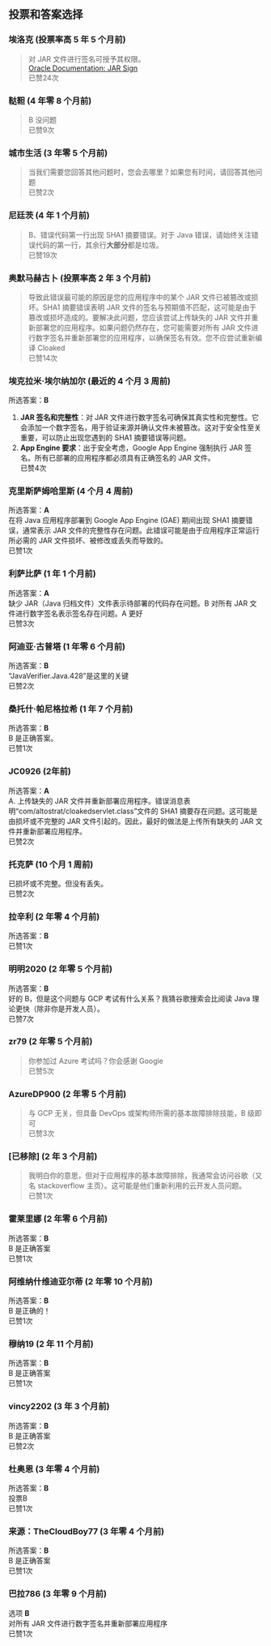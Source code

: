 ## 投票和答案选择

### 埃洛克 (投票率高 5 年 5 个月前)
> 对 JAR 文件进行签名可授予其权限。  
[Oracle Documentation: JAR Sign](https://docs.oracle.com/javase/tutorial/deployment/jar/signindex.html)  
已赞24次

### 鞑靼 (4 年零 8 个月前)
> B 没问题  
已赞9次

### 城市生活 (3 年零 5 个月前)
> 当我们需要您回答其他问题时，您会去哪里？如果您有时间，请回答其他问题  
已赞2次

### 尼廷茨 (4 年 1 个月前)
> B、错误代码第一行出现 SHA1 摘要错误。对于 Java 错误，请始终关注错误代码的第一行，其余行**大部分**都是垃圾。  
已赞19次

### 奥默马赫古卜 (投票率高 2 年 3 个月前)
> 导致此错误最可能的原因是您的应用程序中的某个 JAR 文件已被篡改或损坏。SHA1 摘要错误表明 JAR 文件的签名与预期值不匹配，这可能是由于篡改或损坏造成的。要解决此问题，您应该尝试上传缺失的 JAR 文件并重新部署您的应用程序。如果问题仍然存在，您可能需要对所有 JAR 文件进行数字签名并重新部署您的应用程序，以确保签名有效。您不应尝试重新编译 Cloaked  
已赞14次

### 埃克拉米·埃尔纳加尔 (最近的 4 个月 3 周前)
所选答案：**B**  
1. **JAR 签名和完整性**：对 JAR 文件进行数字签名可确保其真实性和完整性。它会添加一个数字签名，用于验证来源并确认文件未被篡改。这对于安全性至关重要，可以防止出现您遇到的 SHA1 摘要错误等问题。  
2. **App Engine 要求**：出于安全考虑，Google App Engine 强制执行 JAR 签名。所有已部署的应用程序都必须具有正确签名的 JAR 文件。  
已赞4次

### 克里斯萨姆哈里斯 (4 个月 4 周前)
所选答案：**A**  
在将 Java 应用程序部署到 Google App Engine (GAE) 期间出现 SHA1 摘要错误，通常表示 JAR 文件的完整性存在问题。此错误可能是由于应用程序正常运行所必需的 JAR 文件损坏、被修改或丢失而导致的。  
已赞1次

### 利萨比萨 (1 年 1 个月前)
所选答案：**A**  
缺少 JAR（Java 归档文件）文件表示待部署的代码存在问题。B 对所有 JAR 文件进行数字签名表示签名存在问题。A 更好  
已赞3次

### 阿迪亚·古普塔 (1 年零 6 个月前)
所选答案：**B**  
“JavaVerifier.Java.428”是这里的关键  
已赞2次

### 桑托什·帕尼格拉希 (1 年 7 个月前)
所选答案：**B**  
B 是正确答案。  
已赞1次

### JC0926 (2年前)
所选答案：**A**  
A. 上传缺失的 JAR 文件并重新部署应用程序。错误消息表明“com/altostrat/cloakedservlet.class”文件的 SHA1 摘要存在问题。这可能是由损坏或不完整的 JAR 文件引起的。因此，最好的做法是上传所有缺失的 JAR 文件并重新部署应用程序。  
已赞2次

### 托克萨 (10 个月 1 周前)
已损坏或不完整。但没有丢失。  
已赞2次

### 拉辛利 (2 年零 4 个月前)
所选答案：**B**  
已赞1次

### 明明2020 (2 年零 5 个月前)
所选答案：**B**  
好的 B，但是这个问题与 GCP 考试有什么关系？我猜谷歌搜索会比阅读 Java 理论更快（除非你是开发人员）。  
已赞7次

### zr79 (2 年零 5 个月前)
> 你参加过 Azure 考试吗？你会感谢 Google  
已赞5次

### AzureDP900 (2 年零 5 个月前)
> 与 GCP 无关，但具备 DevOps 或架构师所需的基本故障排除技能，B 级即可  
已赞3次

### [已移除] (2 年 3 个月前)
> 我明白你的意思，但对于应用程序的基本故障排除，我通常会访问谷歌（又名 stackoverflow 主页）。这可能是他们重新利用的云开发人员问题。  
已赞1次

### 霍莱里娜 (2 年零 6 个月前)
所选答案：**B**  
B 是正确答案  
已赞1次

### 阿维纳什维迪亚尔蒂 (2 年零 10 个月前)
所选答案：**B**  
B 是正确的！  
已赞1次

### 穆纳19 (2 年 11 个月前)
所选答案：**B**  
B 是正确答案  
已赞1次

### vincy2202 (3 年 3 个月前)
所选答案：**B**  
B 是正确答案  
已赞2次

### 杜奥恩 (3 年零 4 个月前)
所选答案：**B**  
投票B  
已赞1次

### 来源：TheCloudBoy77 (3 年零 4 个月前)
所选答案：**B**  
B 是正确答案  
已赞1次

### 巴拉786 (3 年零 9 个月前)
选项 **B**  
对所有 JAR 文件进行数字签名并重新部署应用程序  
已赞1次
